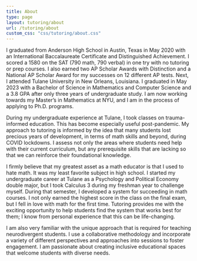 ```yaml
---
title: About
type: page
layout: tutoring/about
url: /tutoring/about
custom_css: "css/tutoring/about.css"
---
```


I graduated from Anderson High School in Austin, Texas in May 2020 with an International Baccalaureate Certificate and Distinguished Achievement. I scored a 1580 on the SAT (790 math, 790 verbal) in one try with no tutoring or prep courses. I also earned two AP Scholar Awards with Distinction and a National AP Scholar Award for my successes on 12 different AP tests. Next, I attended Tulane University in New Orleans, Louisiana. I graduated in May 2023 with a Bachelor of Science in Mathematics and Computer Science and a 3.8 GPA after only three years of undergraduate study. I am now working towards my Master’s in Mathematics at NYU, and I am in the process of applying to Ph.D. programs.

During my undergraduate experience at Tulane, I took classes on trauma-informed education. This has become especially useful post-pandemic. My approach to tutoring is informed by the idea that many students lost precious years of development, in terms of math skills and beyond, during COVID lockdowns. I assess not only the areas where students need help with their current curriculum, but any prerequisite skills that are lacking so that we can reinforce their foundational knowledge.

I firmly believe that my greatest asset as a math educator is that I used to hate math. It was my least favorite subject in high school. I started my undergraduate career at Tulane as a Psychology and Political Economy double major, but I took Calculus 3 during my freshman year to challenge myself. During that semester, I developed a system for succeeding in math courses. I not only earned the highest score in the class on the final exam, but I fell in love with math for the first time. Tutoring provides me with the exciting opportunity to help students find the system that works best for them; I know from personal experience that this can be life-changing.

I am also very familiar with the unique approach that is required for teaching neurodivergent students. I use a collaborative methodology and incorporate a variety of different perspectives and approaches into sessions to foster engagement. I am passionate about creating inclusive educational spaces that welcome students with diverse needs.
